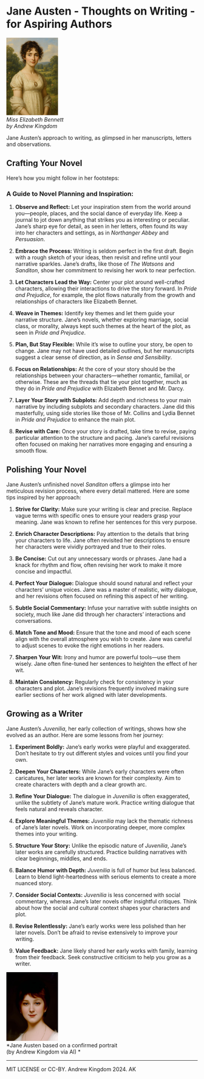 # Jane Austen - Thoughts on Writing - for Aspiring Authors



[![Young Jane Austen](JaneAusten_media/miss_elizabeth_bennett_by_akingdom1-thumb.png)](JaneAusten_media//miss_elizabeth_bennett_by_akingdom1-fullview.jpg)<br>
*Miss Elizabeth Bennett<br>
by Andrew Kingdom*

Jane Austen’s approach to writing, as glimpsed in her manuscripts, letters and observations. 

## Crafting Your Novel

Here’s how you might follow in her footsteps:

### A Guide to Novel Planning and Inspiration:

1. **Observe and Reflect:** Let your inspiration stem from the world around you—people, places, and the social dance of everyday life. Keep a journal to jot down anything that strikes you as interesting or peculiar. Jane’s sharp eye for detail, as seen in her letters, often found its way into her characters and settings, as in *Northanger Abbey* and *Persuasion*.

2. **Embrace the Process:** Writing is seldom perfect in the first draft. Begin with a rough sketch of your ideas, then revisit and refine until your narrative sparkles. Jane’s drafts, like those of *The Watsons* and *Sanditon*, show her commitment to revising her work to near perfection.

3. **Let Characters Lead the Way:** Center your plot around well-crafted characters, allowing their interactions to drive the story forward. In *Pride and Prejudice*, for example, the plot flows naturally from the growth and relationships of characters like Elizabeth Bennet.

4. **Weave in Themes:** Identify key themes and let them guide your narrative structure. Jane’s novels, whether exploring marriage, social class, or morality, always kept such themes at the heart of the plot, as seen in *Pride and Prejudice*.

5. **Plan, But Stay Flexible:** While it’s wise to outline your story, be open to change. Jane may not have used detailed outlines, but her manuscripts suggest a clear sense of direction, as in *Sense and Sensibility*.

6. **Focus on Relationships:** At the core of your story should be the relationships between your characters—whether romantic, familial, or otherwise. These are the threads that tie your plot together, much as they do in *Pride and Prejudice* with Elizabeth Bennet and Mr. Darcy.

7. **Layer Your Story with Subplots:** Add depth and richness to your main narrative by including subplots and secondary characters. Jane did this masterfully, using side stories like those of Mr. Collins and Lydia Bennet in *Pride and Prejudice* to enhance the main plot.

8. **Revise with Care:** Once your story is drafted, take time to revise, paying particular attention to the structure and pacing. Jane’s careful revisions often focused on making her narratives more engaging and ensuring a smooth flow.

## Polishing Your Novel

Jane Austen’s unfinished novel *Sanditon* offers a glimpse into her meticulous revision process, where every detail mattered. Here are some tips inspired by her approach:

1. **Strive for Clarity:** Make sure your writing is clear and precise. Replace vague terms with specific ones to ensure your readers grasp your meaning. Jane was known to refine her sentences for this very purpose.

2. **Enrich Character Descriptions:** Pay attention to the details that bring your characters to life. Jane often revisited her descriptions to ensure her characters were vividly portrayed and true to their roles.

3. **Be Concise:** Cut out any unnecessary words or phrases. Jane had a knack for rhythm and flow, often revising her work to make it more concise and impactful.

4. **Perfect Your Dialogue:** Dialogue should sound natural and reflect your characters’ unique voices. Jane was a master of realistic, witty dialogue, and her revisions often focused on refining this aspect of her writing.

5. **Subtle Social Commentary:** Infuse your narrative with subtle insights on society, much like Jane did through her characters’ interactions and conversations.

6. **Match Tone and Mood:** Ensure that the tone and mood of each scene align with the overall atmosphere you wish to create. Jane was careful to adjust scenes to evoke the right emotions in her readers.

7. **Sharpen Your Wit:** Irony and humor are powerful tools—use them wisely. Jane often fine-tuned her sentences to heighten the effect of her wit.

8. **Maintain Consistency:** Regularly check for consistency in your characters and plot. Jane’s revisions frequently involved making sure earlier sections of her work aligned with later developments.

## Growing as a Writer

Jane Austen’s *Juvenilia*, her early collection of writings, shows how she evolved as an author. Here are some lessons from her journey:

1. **Experiment Boldly:** Jane’s early works were playful and exaggerated. Don’t hesitate to try out different styles and voices until you find your own.

2. **Deepen Your Characters:** While Jane’s early characters were often caricatures, her later works are known for their complexity. Aim to create characters with depth and a clear growth arc.

3. **Refine Your Dialogue:** The dialogue in *Juvenilia* is often exaggerated, unlike the subtlety of Jane’s mature work. Practice writing dialogue that feels natural and reveals character.

4. **Explore Meaningful Themes:** *Juvenilia* may lack the thematic richness of Jane’s later novels. Work on incorporating deeper, more complex themes into your writing.

5. **Structure Your Story:** Unlike the episodic nature of *Juvenilia*, Jane’s later works are carefully structured. Practice building narratives with clear beginnings, middles, and ends.

6. **Balance Humor with Depth:** *Juvenilia* is full of humor but less balanced. Learn to blend light-heartedness with serious elements to create a more nuanced story.

7. **Consider Social Contexts:** *Juvenilia* is less concerned with social commentary, whereas Jane’s later novels offer insightful critiques. Think about how the social and cultural context shapes your characters and plot.

8. **Revise Relentlessly:** Jane’s early works were less polished than her later novels. Don’t be afraid to revise extensively to improve your writing.

9. **Value Feedback:** Jane likely shared her early works with family, learning from their feedback. Seek constructive criticism to help you grow as a writer.

[![Young Jane Austen](JaneAusten_media/final-Jane-Austen-redux-by-AK-thumb.png)](JaneAusten_media/final-Jane-Austen-redux-by-AK.png)<br>
*Jane Austen based on a confirmed portrait<br>
(by Andrew Kingdom via AI) *

---

MIT LICENSE or CC-BY. Andrew Kingdom 2024. AK
